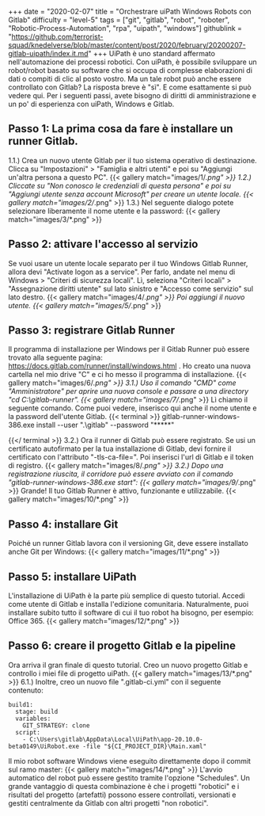+++
date = "2020-02-07"
title = "Orchestrare uiPath Windows Robots con Gitlab"
difficulty = "level-5"
tags = ["git", "gitlab", "robot", "roboter", "Robotic-Process-Automation", "rpa", "uipath", "windows"]
githublink = "https://github.com/terrorist-squad/knedelverse/blob/master/content/post/2020/february/20200207-gitlab-uipath/index.it.md"
+++
UiPath è uno standard affermato nell'automazione dei processi robotici. Con uiPath, è possibile sviluppare un robot/robot basato su software che si occupa di complesse elaborazioni di dati o compiti di clic al posto vostro. Ma un tale robot può anche essere controllato con Gitlab? La risposta breve è "sì". E come esattamente si può vedere qui. Per i seguenti passi, avete bisogno di diritti di amministrazione e un po' di esperienza con uiPath, Windows e Gitlab.
## Passo 1: La prima cosa da fare è installare un runner Gitlab.
1.1.) Crea un nuovo utente Gitlab per il tuo sistema operativo di destinazione. Clicca su "Impostazioni" > "Famiglia e altri utenti" e poi su "Aggiungi un'altra persona a questo PC".
{{< gallery match="images/1/*.png" >}}
1.2.) Cliccate su "Non conosco le credenziali di questa persona" e poi su "Aggiungi utente senza account Microsoft" per creare un utente locale.
{{< gallery match="images/2/*.png" >}}
1.3.) Nel seguente dialogo potete selezionare liberamente il nome utente e la password:
{{< gallery match="images/3/*.png" >}}

## Passo 2: attivare l'accesso al servizio
Se vuoi usare un utente locale separato per il tuo Windows Gitlab Runner, allora devi "Activate logon as a service". Per farlo, andate nel menu di Windows > "Criteri di sicurezza locali". Lì, seleziona "Criteri locali" > "Assegnazione diritti utente" sul lato sinistro e "Accesso come servizio" sul lato destro.
{{< gallery match="images/4/*.png" >}}
Poi aggiungi il nuovo utente.
{{< gallery match="images/5/*.png" >}}

## Passo 3: registrare Gitlab Runner
Il programma di installazione per Windows per il Gitlab Runner può essere trovato alla seguente pagina: https://docs.gitlab.com/runner/install/windows.html . Ho creato una nuova cartella nel mio drive "C" e ci ho messo il programma di installazione.
{{< gallery match="images/6/*.png" >}}
3.1.) Uso il comando "CMD" come "Amministratore" per aprire una nuova console e passare a una directory "cd C:\gitlab-runner".
{{< gallery match="images/7/*.png" >}}
Lì chiamo il seguente comando. Come puoi vedere, inserisco qui anche il nome utente e la password dell'utente Gitlab.
{{< terminal >}}
gitlab-runner-windows-386.exe install --user ".\gitlab" --password "*****"

{{</ terminal >}}
3.2.) Ora il runner di Gitlab può essere registrato. Se usi un certificato autofirmato per la tua installazione di Gitlab, devi fornire il certificato con l'attributo "-tls-ca-file=". Poi inserisci l'url di Gitlab e il token di registro.
{{< gallery match="images/8/*.png" >}}
3.2.) Dopo una registrazione riuscita, il corridore può essere avviato con il comando "gitlab-runner-windows-386.exe start":
{{< gallery match="images/9/*.png" >}}
Grande! Il tuo Gitlab Runner è attivo, funzionante e utilizzabile.
{{< gallery match="images/10/*.png" >}}

## Passo 4: installare Git
Poiché un runner Gitlab lavora con il versioning Git, deve essere installato anche Git per Windows:
{{< gallery match="images/11/*.png" >}}

## Passo 5: installare UiPath
L'installazione di UiPath è la parte più semplice di questo tutorial. Accedi come utente di Gitlab e installa l'edizione comunitaria. Naturalmente, puoi installare subito tutto il software di cui il tuo robot ha bisogno, per esempio: Office 365.
{{< gallery match="images/12/*.png" >}}

## Passo 6: creare il progetto Gitlab e la pipeline
Ora arriva il gran finale di questo tutorial. Creo un nuovo progetto Gitlab e controllo i miei file di progetto uiPath.
{{< gallery match="images/13/*.png" >}}
6.1.) Inoltre, creo un nuovo file ".gitlab-ci.yml" con il seguente contenuto:
```
build1:
  stage: build
  variables:
    GIT_STRATEGY: clone
  script:
    - C:\Users\gitlab\AppData\Local\UiPath\app-20.10.0-beta0149\UiRobot.exe -file "${CI_PROJECT_DIR}\Main.xaml"

```
Il mio robot software Windows viene eseguito direttamente dopo il commit sul ramo master:
{{< gallery match="images/14/*.png" >}}
L'avvio automatico del robot può essere gestito tramite l'opzione "Schedules". Un grande vantaggio di questa combinazione è che i progetti "robotici" e i risultati del progetto (artefatti) possono essere controllati, versionati e gestiti centralmente da Gitlab con altri progetti "non robotici".

